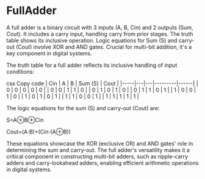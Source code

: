 # FullAdder
A full adder is a binary circuit with 3 inputs (A, B, Cin) and 2 outputs (Sum, Cout). It includes a carry input, handling carry from prior stages. The truth table shows its inclusive operation. Logic equations for Sum (S) and carry-out (Cout) involve XOR and AND gates. Crucial for multi-bit addition, it's a key component in digital systems.

The truth table for a full adder reflects its inclusive handling of input conditions:

css
Copy code
| Cin | A | B | Sum (S) | Cout |
|-----|---|---|---------|------|
|  0  | 0 | 0 |    0    |   0  |
|  0  | 0 | 1 |    1    |   0  |
|  0  | 1 | 0 |    1    |   0  |
|  0  | 1 | 1 |    0    |   1  |
|  1  | 0 | 0 |    1    |   0  |
|  1  | 0 | 1 |    0    |   1  |
|  1  | 1 | 0 |    0    |   1  |
|  1  | 1 | 1 |    1    |   1  |


The logic equations for the sum (S) and carry-out (Cout) are:

S=A⊕B⊕Cin

Cout=(A⋅B)+(Cin⋅(A⊕B))

These equations showcase the XOR (exclusive OR) and AND gates' role in determining the sum and carry-out. The full adder's versatility makes it a critical component in constructing multi-bit adders, such as ripple-carry adders and carry-lookahead adders, enabling efficient arithmetic operations in digital systems.

